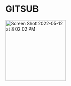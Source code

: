 # GITSUB 

<img width="191" alt="Screen Shot 2022-05-12 at 8 02 02 PM" src="https://user-images.githubusercontent.com/67666661/168191008-466a6fd7-553f-43ba-b187-024715d833e0.png">
